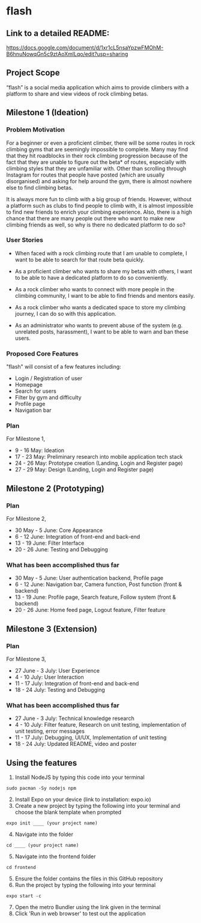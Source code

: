 # flash

## Link to a detailed README:
https://docs.google.com/document/d/1xr1cL5nsaYpzwFMOhM-B6hnuNowqGn5c9ztAoXmlLqo/edit?usp=sharing

## Project Scope
“flash” is a social media application which aims to provide climbers with a platform to share and view videos of rock climbing betas.

## Milestone 1 (Ideation)
### Problem Motivation
For a beginner or even a proficient climber, there will be some routes in rock climbing gyms that are seemingly impossible to complete. Many may find that they hit roadblocks in their rock climbing progression because of the fact that they are unable to figure out the beta* of routes, especially with climbing styles that they are unfamiliar with. Other than scrolling through Instagram for routes that people have posted (which are usually disorganised) and asking for help around the gym, there is almost nowhere else to find climbing betas.

It is always more fun to climb with a big group of friends. However, without a platform such as clubs to find people to climb with, it is almost impossible to find new friends to enrich your climbing experience. Also, there is a high chance that there are many people out there who want to make new climbing friends as well, so why is there no dedicated platform to do so?

### User Stories
- When faced with a rock climbing route that I am unable to complete, I want to be able to search for that route beta quickly.

- As a proficient climber who wants to share my betas with others, I want to be able to have a dedicated platform to do so conveniently.

- As a rock climber who wants to connect with more people in the climbing community, I want to be able to find friends and mentors easily.

- As a rock climber who wants a dedicated space to store my climbing journey, I can do so with this application.

- As an administrator who wants to prevent abuse of the system (e.g. unrelated posts, harassment), I want to be able to warn and ban these users.

### Proposed Core Features
"flash" will consist of a few features including:
- Login / Registration of user
- Homepage
- Search for users
- Filter by gym and difficulty
- Profile page
- Navigation bar

### Plan
For Milestone 1,
- 9 - 16 May: Ideation
- 17 - 23 May: Preliminary research into mobile application tech stack
- 24 - 26 May: Prototype creation (Landing, Login and Register page)
- 27 - 29 May: Design (Landing, Login and Register page)

## Milestone 2 (Prototyping)

### Plan
For Milestone 2,
- 30 May - 5 June: Core Appearance
- 6 - 12 June: Integration of front-end and back-end
- 13 - 19 June: Filter Interface
- 20 - 26 June: Testing and Debugging

### What has been accomplished thus far
- 30 May - 5 June: User authentication backend, Profile page
- 6 - 12 June: Navigation bar, Camera function, Post function (front & backend)
- 13 - 19 June: Profile page, Search feature, Follow system (front & backend)
- 20 - 26 June: Home feed page, Logout feature, Filter feature

## Milestone 3 (Extension)
### Plan
For Milestone 3,
- 27 June - 3 July: User Experience
- 4 - 10 July: User Interaction
- 11 - 17 July: Integration of front-end and back-end
- 18 - 24 July: Testing and Debugging

### What has been accomplished thus far
- 27 June - 3 July: Technical knowledge research
- 4 - 10 July: Filter feature, Research on unit testing, implementation of unit testing, error messages
- 11 - 17 July: Debugging, UI/UX, Implementation of unit testing
- 18 - 24 July: Updated README, video and poster

## Using the features
1) Install NodeJS by typing this code into your terminal
```
sudo pacman -Sy nodejs npm
```
2) Install Expo on your device (link to installation: expo.io)
3) Create a new project by typing the following into your terminal and choose the blank template when prompted
```
expo init ____ (your project name) 
```
4) Navigate into the folder 
```
cd ____ (your project name)
```
5) Navigate into the frontend folder
```
cd frontend
```
5) Ensure the folder contains the files in this GitHub repository
6) Run the project by typing the following into your terminal
```
expo start -c
```
7) Open the metro Bundler using the link given in the terminal
8) Click 'Run in web browser' to test out the application 
